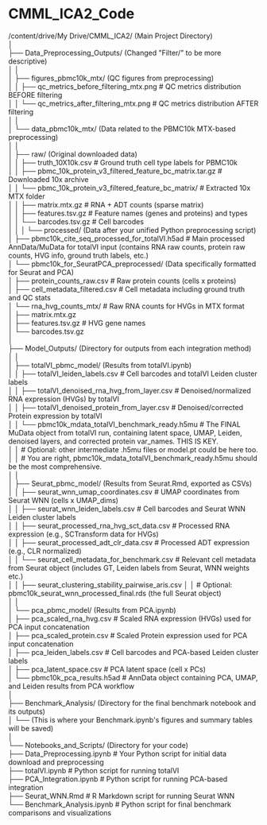 # CMML_ICA2_Code

/content/drive/My Drive/CMML_ICA2/  (Main Project Directory)  
│  
├── Data_Preprocessing_Outputs/  (Changed "Filter/" to be more descriptive)  
│   │  
│   ├── figures_pbmc10k_mtx/  (QC figures from preprocessing)  
│   │   ├── qc_metrics_before_filtering_mtx.png  # QC metrics distribution BEFORE filtering  
│   │   └── qc_metrics_after_filtering_mtx.png   # QC metrics distribution AFTER filtering  
│   │  
│   └── data_pbmc10k_mtx/  (Data related to the PBMC10k MTX-based preprocessing)  
│       │  
│       ├── raw/  (Original downloaded data)  
│       │   ├── truth_10X10k.csv  # Ground truth cell type labels for PBMC10k  
│       │   ├── pbmc_10k_protein_v3_filtered_feature_bc_matrix.tar.gz  # Downloaded 10x archive  
│       │   └── pbmc_10k_protein_v3_filtered_feature_bc_matrix/  # Extracted 10x MTX folder  
│       │       ├── matrix.mtx.gz      # RNA + ADT counts (sparse matrix)  
│       │       ├── features.tsv.gz    # Feature names (genes and proteins) and types  
│       │       └── barcodes.tsv.gz    # Cell barcodes  
│       │
│       └── processed/  (Data after your unified Python preprocessing script)  
│           ├── pbmc10k_cite_seq_processed_for_totalVI.h5ad  # Main processed AnnData/MuData for totalVI input (contains RNA raw counts, protein raw counts, HVG info, ground truth labels, etc.)  
│           └── pbmc10k_for_SeuratPCA_preprocessed/  (Data specifically formatted for Seurat and PCA)  
│               ├── protein_counts_raw.csv          # Raw protein counts (cells x proteins)  
│               ├── cell_metadata_filtered.csv      # Cell metadata including ground truth and QC stats  
│               └── rna_hvg_counts_mtx/             # Raw RNA counts for HVGs in MTX format  
│                   ├── matrix.mtx.gz  
│                   ├── features.tsv.gz             # HVG gene names  
│                   └── barcodes.tsv.gz  
│  
├── Model_Outputs/  (Directory for outputs from each integration method)  
│   │  
│   ├── totalVI_pbmc_model/  (Results from totalVI.ipynb)  
│   │   ├── totalVI_leiden_labels.csv          # Cell barcodes and totalVI Leiden cluster labels  
│   │   ├── totalVI_denoised_rna_hvg_from_layer.csv  # Denoised/normalized RNA expression (HVGs) by totalVI  
│   │   ├── totalVI_denoised_protein_from_layer.csv # Denoised/corrected Protein expression by totalVI  
│   │   └── pbmc10k_mdata_totalVI_benchmark_ready.h5mu # The FINAL MuData object from totalVI run, containing latent space, UMAP, Leiden, denoised layers, and corrected protein var_names. THIS IS KEY.  
│   │   # Optional: other intermediate .h5mu files or model.pt could be here too.  
│   │   # You are right, pbmc10k_mdata_totalVI_benchmark_ready.h5mu should be the most comprehensive.  
│   │  
│   ├── Seurat_pbmc_model/  (Results from Seurat.Rmd, exported as CSVs)  
│   │   ├── seurat_wnn_umap_coordinates.csv    # UMAP coordinates from Seurat WNN (cells x UMAP_dims)  
│   │   ├── seurat_wnn_leiden_labels.csv     # Cell barcodes and Seurat WNN Leiden cluster labels  
│   │   ├── seurat_processed_rna_hvg_sct_data.csv # Processed RNA expression (e.g., SCTransform data for HVGs)  
│   │   ├── seurat_processed_adt_clr_data.csv  # Processed ADT expression (e.g., CLR normalized)  
│   │   └── seurat_cell_metadata_for_benchmark.csv # Relevant cell metadata from Seurat object (includes GT, Leiden labels from Seurat, WNN weights etc.)  
│   │   ├── seurat_clustering_stability_pairwise_aris.csv 
│   │   # Optional: pbmc10k_seurat_wnn_processed_final.rds (the full Seurat object)  
│   │  
│   └── pca_pbmc_model/  (Results from PCA.ipynb)  
│       ├── pca_scaled_rna_hvg.csv             # Scaled RNA expression (HVGs) used for PCA input concatenation  
│       ├── pca_scaled_protein.csv           # Scaled Protein expression used for PCA input concatenation  
│       ├── pca_leiden_labels.csv            # Cell barcodes and PCA-based Leiden cluster labels  
│       ├── pca_latent_space.csv             # PCA latent space (cell x PCs)  
│       └── pbmc10k_pca_results.h5ad         # AnnData object containing PCA, UMAP, and Leiden results from PCA workflow  
│  
├── Benchmark_Analysis/  (Directory for the final benchmark notebook and its outputs)  
│   └── (This is where your Benchmark.ipynb's figures and summary tables will be saved)  
│  
└── Notebooks_and_Scripts/ (Directory for your code)  
    ├── Data_Preprocessing.ipynb  # Your Python script for initial data download and preprocessing  
    ├── totalVI.ipynb             # Python script for running totalVI  
    ├── PCA_Integration.ipynb       # Python script for running PCA-based integration  
    ├── Seurat_WNN.Rmd            # R Markdown script for running Seurat WNN  
    └── Benchmark_Analysis.ipynb  # Python script for final benchmark comparisons and visualizations  
